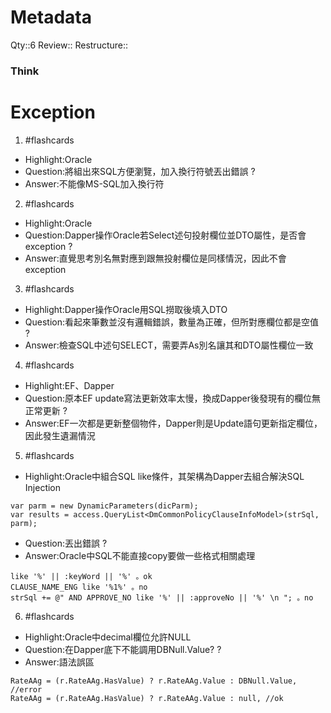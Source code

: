 # Metadata
Qty::6
Review::
Restructure::

### Think



# Exception


1. #flashcards 
- Highlight:Oracle
- Question:將組出來SQL方便瀏覽，加入換行符號丟出錯誤
?
- Answer:不能像MS-SQL加入換行符

2. #flashcards 
- Highlight:Oracle
- Question:Dapper操作Oracle若Select述句投射欄位並DTO屬性，是否會exception
?
- Answer:直覺思考別名無對應到跟無投射欄位是同樣情況，因此不會exception

3. #flashcards 
- Highlight:Dapper操作Oracle用SQL撈取後填入DTO
- Question:看起來筆數並沒有邏輯錯誤，數量為正確，但所對應欄位都是空值
?
- Answer:檢查SQL中述句SELECT，需要弄As別名讓其和DTO屬性欄位一致

4. #flashcards 
- Highlight:EF、Dapper
- Question:原本EF update寫法更新效率太慢，換成Dapper後發現有的欄位無正常更新
?
- Answer:EF一次都是更新整個物件，Dapper則是Update語句更新指定欄位，因此發生遺漏情況

5. #flashcards 
- Highlight:Oracle中組合SQL like條件，其架構為Dapper去組合解決SQL Injection
```
var parm = new DynamicParameters(dicParm);
var results = access.QueryList<DmCommonPolicyClauseInfoModel>(strSql, parm);
```
- Question:丟出錯誤
?
- Answer:Oracle中SQL不能直接copy要做一些格式相關處理
```
like '%' || :keyWord || '%' 。ok 
CLAUSE_NAME_ENG like '%1%' 。no
strSql += @" AND APPROVE_NO like '%' || :approveNo || '%' \n "; 。no
```

6. #flashcards 
- Highlight:Oracle中decimal欄位允許NULL
- Question:在Dapper底下不能調用DBNull.Value?
?
- Answer:語法誤區
```
RateAAg = (r.RateAAg.HasValue) ? r.RateAAg.Value : DBNull.Value, //error
RateAAg = (r.RateAAg.HasValue) ? r.RateAAg.Value : null, //ok
```
